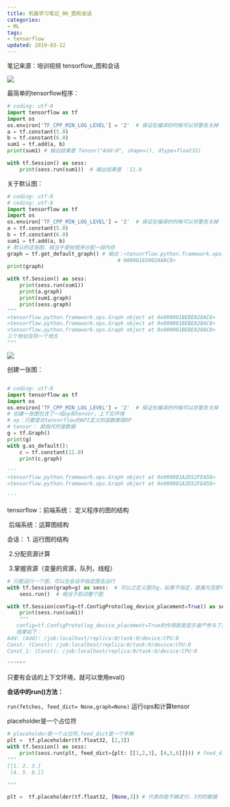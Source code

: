```yaml
---
title: 机器学习笔记_06_图和会话
categories:
- ML
tags:
- tensorflow
updated: 2019-03-12
---
```




 

笔记来源：培训视频       tensorflow_图和会话

<img src="{{ site.url }}/assets//blog_images/ML/图和会话_01.png" />

最简单的tensorflow程序：

```python
# coding: utf-8
import tensorflow as tf
import os
os.environ['TF_CPP_MIN_LOG_LEVEL'] = '2'  # 保证在编译的时候可以将警告关掉
a = tf.constant(5.0)
b = tf.constant(6.0)
sum1 = tf.add(a, b)
print(sum1) # 输出结果是 Tensor("Add:0", shape=(), dtype=float32)

with tf.Session() as sess:
    print(sess.run(sum1))  # 输出结果是 ：11.0
```

关于默认图：

```python
# coding: utf-8
# coding: utf-8
import tensorflow as tf
import os
os.environ['TF_CPP_MIN_LOG_LEVEL'] = '2'  # 保证在编译的时候可以将警告关掉
a = tf.constant(5.0)
b = tf.constant(6.0)
sum1 = tf.add(a, b)
# 默认的这张图，相当于是给程序分配一段内存
graph = tf.get_default_graph() # 输出：<tensorflow.python.framework.ops.Graph object at 0x
                                    # 00000165002A8AC8>
print(graph)

with tf.Session() as sess:
    print(sess.run(sum1))
    print(a.graph)
    print(sum1.graph)
    print(sess.graph)
"""
<tensorflow.python.framework.ops.Graph object at 0x000001BEBE828AC8>
<tensorflow.python.framework.ops.Graph object at 0x000001BEBE828AC8>
<tensorflow.python.framework.ops.Graph object at 0x000001BEBE828AC8>
三个地址在同一个地方
"""


```

<img src="{{ site.url }}/assets//blog_images/ML/图和会话_02.png" />

创建一张图：

```python

# coding: utf-8
import tensorflow as tf
import os
os.environ['TF_CPP_MIN_LOG_LEVEL'] = '2'  # 保证在编译的时候可以将警告关掉
# 创建一张图包含了一组op和tensor，上下文环境
# op：只要是在tensorflow的API定义的函数都是OP
# tensor： 就指代的是数据
g = tf.Graph()
print(g)
with g.as_default():
    c = tf.constant(11.0)
    print(c.graph)

'''
<tensorflow.python.framework.ops.Graph object at 0x000001A2D52FEA58>
<tensorflow.python.framework.ops.Graph object at 0x000001A2D52FEA58>

'''
```

tensorflow：前端系统： 定义程序的图的结构

​			后端系统：运算图结构

会话： 1. 运行图的结构

​	    2.分配资源计算

​	    3.掌握资源（变量的资源，队列，线程）

```python
# 只能运行一个图，可以在会话中指定图去运行
with tf.Session(graph=g) as sess:  # 可以之定义图为g，如果不指定，直接为空即可
    sess.run()  # 相当于启动整个图
```

```python
with tf.Session(config=tf.ConfigProto(log_device_placement=True)) as sess:
    print(sess.run(sum1))
    """
   config=tf.ConfigProto(log_device_placement=True的作用就是显示谁产参与了运算等
   结果如下：
Add: (Add): /job:localhost/replica:0/task:0/device:CPU:0
Const: (Const): /job:localhost/replica:0/task:0/device:CPU:0
Const_1: (Const): /job:localhost/replica:0/task:0/device:CPU:0

""""""
```

只要有会话的上下文环境，就可以使用eval()

**会话中的run()方法：**

`run(fetches, feed_dict= None,graph=None)`     运行ops和计算tensor

placeholder是一个占位符

```python
# placeholder是一个占位符,feed_dict是一个字典
plt =  tf.placeholder(tf.float32, [2,3])
with tf.Session() as sess:
    print(sess.run(plt, feed_dict={plt: [[1,2,3], [4,5,6]]})) # feed_dict传入的是一个字典文件
"""
[[1. 2. 3.]
 [4. 5. 6.]]

"""
```



```python
plt =  tf.placeholder(tf.float32, [None,3]) # 代表的是不确定行，3列的数据
```



































